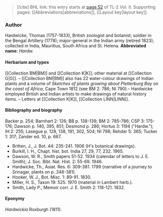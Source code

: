 > [!cite] BHL link: this entry starts at [page 52](https://www.biodiversitylibrary.org/page/33068294) of TL-2 Vol. II.
> Supporting pages: [[Abbreviations|abbreviations]], [[Layout key|layout key]].

### Author

Hardwicke, Thomas (1757-1833), British zoologist and botanist; soldier in the Bengal Artillery (1778); major-general in the Indian army (retired 1823); collected in India, Mauritius, South Africa and St. Helena. 
**Abbreviated name**: *Hardw.*

#### Herbarium and types

[[Collection BM|BM]] and [[Collection K|K]]; other material at [[Collection G|G]]. – [[Collection BM|BM]] also has 22 water-colour drawings of Indian plants and a volume of *Sketches of plants growing about Pletterburg Bay on the coast of Africa*, Cape Town 1812 (see BM 2: 786; NI 790).– Hardwicke employed British and Indian artists to make drawings of natural history items. – Letters at [[Collection K|K]], [[Collection LINN|LINN]].

#### Bibliography and biography

Backer p. 254; Barnhart 2: 126; BB p. 138-139; BM 2: 785-786; CSP 3: 175-176; Dawson p. 140, 395, 851; Desmond p. 286; Hortus 3: 1194 ("Hardw."); IH 2: 255; Lasègue p. 128, 138, 191, 302, 504; NI 798; Rehder 5: 365; Tucker 1: 317; Zander ed. 10, p. 667.
- Britten, J., J. Bot. 44: 235-241. 1906 (H's botanical drawings).
- Burkill, I. H., Chapt. hist. bot. India 27, 29, 77, 232. 1965.
- Dawson, W. R., Smith papers 51-52. 1934 (calendar of letters to J. E. Smith); J. Soc. Bibl. Nat. Hist. 2: 55-69. 1946.
- Hardwicke, Th., Asiat. Res. 6: 309-381. 1799 (narrative of a journey to Srinagar, plants on p. 348-381).
- Hooker, W. J., Bot. Misc. 1: 89-91. 1830.
- Miller, H. S., Taxon 19: 525. 1970 (material in Lambert herb.).
- Smith, Lady P., Memoir corr. J. E. Smith 2: 118-121. 1832.

#### Eponymy

*Hardwickia* Roxburgh (1811).

